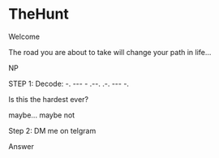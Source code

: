 # TheHunt

Welcome 

The road you are about to take will change your path in life...

NP

STEP 1: Decode: 
 -. --- -
.--. .-. --- -.

Is this the hardest ever?

maybe... maybe not


Step 2: DM me on telgram


Answer
